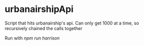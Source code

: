 # urbanairshipApi
Script that hits urbanairship's api. Can only get 1000 at a time, so recursively chained the calls together


Run with *_npm run harrison_*
